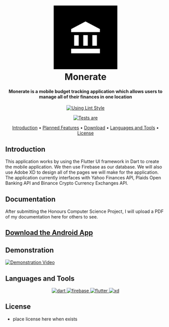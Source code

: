 <h1 align="center">
  <br>
  <a href="https://github.com/k5924/Monerate"><img src="https://github.com/k5924/Monerate/blob/master/assets/images/Icon.png?raw=true" alt="Monerate" width="200"></a>
  <br>
  Monerate
  <br>
</h1>

<h4 align="center">Monerate is a mobile budget tracking application which allows users to manage all of their finances in one location</h4>


<div align="center">
    <a href="https://pub.dev/packages/lint">
        <img alt="Using Lint Style" src="https://img.shields.io/badge/style-lint-4BC0F5.svg">
    </a>

    
[![Tests are](https://github.com/k5924/Monerate/actions/workflows/release-drafter.yml/badge.svg)](https://github.com/k5924/Monerate/actions/workflows/release-drafter.yml)
</div>

<p align="center">
  <a href="#introduction">Introduction</a> •
  <a href="#planned-features">Planned Features</a> •
  <a href="#download">Download</a> •
  <a href="#languages-and-tools">Languages and Tools</a> •
  <a href="#license">License</a>
</p>

## Introduction

This application works by using the Flutter UI framework in Dart to create the mobile application. We then use Firebase as our database. We will also use Adobe XD to design all of the pages we will make for the application. The application currently interfaces with Yahoo Finances API, Plaids Open Banking API and Binance Crypto Currency Exchanges API.

## Documentation

After submitting the Honours Computer Science Project, I will upload a PDF of my documentation here for others to see.

## [Download the Android App](https://github.com/k5924/Monerate/releases/latest)

## Demonstration

[![Demonstration Video](https://img.youtube.com/vi/WNajlzvX4U/0.jpg)](https://www.youtube.com/watch?v=_WNajlzvX4U)

## Languages and Tools

<p align="center"> <a href="https://dart.dev" target="_blank" rel="noreferrer"> <img src="https://www.vectorlogo.zone/logos/dartlang/dartlang-icon.svg" alt="dart" width="40" height="40"/> </a> <a href="https://firebase.google.com/" target="_blank" rel="noreferrer"> <img src="https://www.vectorlogo.zone/logos/firebase/firebase-icon.svg" alt="firebase" width="40" height="40"/> </a> <a href="https://flutter.dev" target="_blank" rel="noreferrer"> <img src="https://www.vectorlogo.zone/logos/flutterio/flutterio-icon.svg" alt="flutter" width="40" height="40"/> </a> <a href="https://www.adobe.com/products/xd.html" target="_blank" rel="noreferrer"> <img src="https://cdn.worldvectorlogo.com/logos/adobe-xd.svg" alt="xd" width="40" height="40"/> </a> </p>

## License

- place license here when exists


